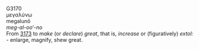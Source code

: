 G3170  
μεγαλύνω  
megalunō  
*meg-al-oo‘-no*  
From [3173](g3173) to *make* (or *declare*) *great*, that is, *increase*
or (figuratively) *extol:* - enlarge, magnify, shew great.  
